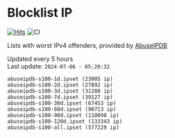 # Blocklist IP

[![Hits](https://hits.seeyoufarm.com/api/count/incr/badge.svg?url=https%3A%2F%2Fgithub.com%2Fborestad%2Fblocklist-ip%2F&count_bg=%2379C83D&title_bg=%23555555&icon=&icon_color=%23E7E7E7&title=hits&edge_flat=false)](https://hits.seeyoufarm.com)  ![CI](https://img.shields.io/github/workflow/status/borestad/blocklist-ip/CI?style=flat-square)

Lists with worst IPv4 offenders, provided by [AbuseIPDB](https://www.abuseipdb.com/)

<!-- FOOTER-PLACEHOLDER -->
Updated every 5 hours<br>
Last update: `2024-07-06 - 05:20:32`
```
abuseipdb-s100-1d.ipset (23005 ip)
abuseipdb-s100-2d.ipset (27892 ip)
abuseipdb-s100-3d.ipset (31208 ip)
abuseipdb-s100-7d.ipset (39127 ip)
abuseipdb-s100-30d.ipset (67453 ip)
abuseipdb-s100-60d.ipset (90713 ip)
abuseipdb-s100-90d.ipset (110098 ip)
abuseipdb-s100-120d.ipset (133343 ip)
abuseipdb-s100-all.ipset (577229 ip)
```
